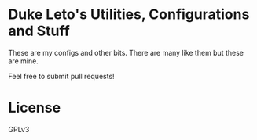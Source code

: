 # Duke Leto's Utilities, Configurations and Stuff

These are my configs and other bits. There are many like them but these are mine.

Feel free to submit pull requests!

# License

GPLv3
